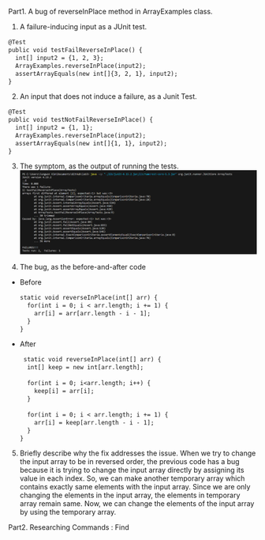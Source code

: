 Part1. A bug of reverseInPlace method in ArrayExamples class. 

1. A failure-inducing input as a JUnit test.
  ```
  @Test
  public void testFailReverseInPlace() {
    int[] input2 = {1, 2, 3};
    ArrayExamples.reverseInPlace(input2);
    assertArrayEquals(new int[]{3, 2, 1}, input2);
  }
  ```
2. An input that does not induce a failure, as a Junit Test.
  ```
  @Test
  public void testNotFailReverseInPlace() {
    int[] input2 = {1, 1};
    ArrayExamples.reverseInPlace(input2);
    assertArrayEquals(new int[]{1, 1}, input2);
  }
  ```
3. The symptom, as the output of running the tests.
  ![Image](arraytest.PNG)

4. The bug, as the before-and-after code
  - Before
    ```
    static void reverseInPlace(int[] arr) {
      for(int i = 0; i < arr.length; i += 1) {
        arr[i] = arr[arr.length - i - 1];
      }
    }
    ```
  - After 
    ```
     static void reverseInPlace(int[] arr) {
      int[] keep = new int[arr.length];

      for(int i = 0; i<arr.length; i++) {
        keep[i] = arr[i];
      }

      for(int i = 0; i < arr.length; i += 1) {
        arr[i] = keep[arr.length - i - 1];
      }
    }
    ```
5. Briefly describe why the fix addresses the issue.
  When we try to change the input array to be in reversed order, the previous code has a bug because it is trying to change the input array directly by assigning its value in each index. So, we can make another temporary array which contains exactly same elements with the input array. Since we are only changing the
  elements in the input array, the elements in temporary array remain same. Now, we can change the elements of the input array by using the temporary array.


Part2. Researching Commands : Find 

